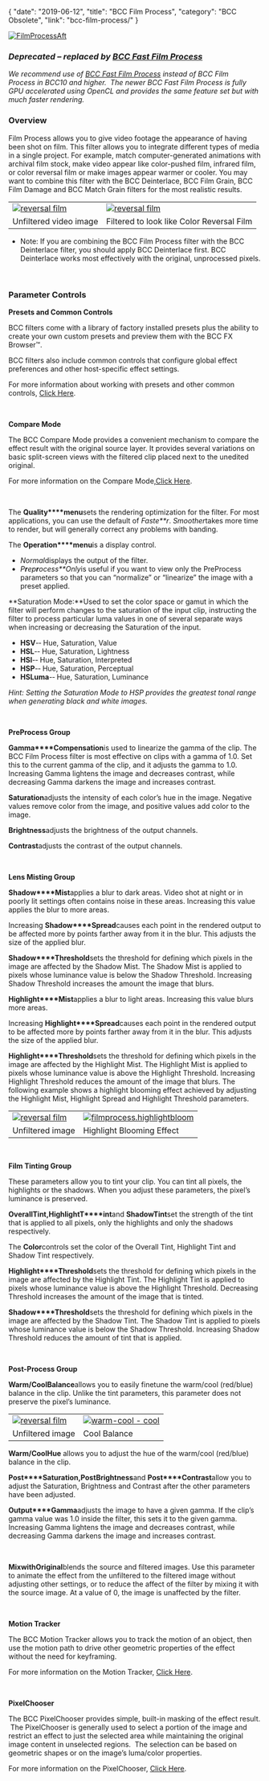 {
"date": "2019-06-12",
"title": "BCC Film Process",
"category": "BCC Obsolete",
"link": "bcc-film-process/"
}

 [![FilmProcessAft](https://borisfx-com-res.cloudinary.com/image/upload//documentation/continuum/uploads/2013/06/FilmProcessAft.jpg)](https://borisfx-com-res.cloudinary.com/image/upload//documentation/continuum/uploads/2013/06/FilmProcessAft.jpg)


### *Deprecated – replaced by [BCC Fast Film Process](/documentation/continuum/bcc-fast-film-process)*


*We recommend use of [BCC Fast Film Process](/documentation/continuum/bcc-fast-film-process) instead of BCC Film Process in BCC10 and higher.  The newer BCC Fast Film Process is fully GPU accelerated using OpenCL and provides the same feature set but with much faster rendering.*


### Overview


Film Process allows you to give video footage the appearance of having been shot on film. This filter allows you to integrate different types of media in a single project. For example, match computer-generated animations with archival film stock, make video appear like color-pushed film, infrared film, or color reversal film or make images appear warmer or cooler. You may want to combine this filter with the BCC Deinterlace, BCC Film Grain, BCC Film Damage and BCC Match Grain filters for the most realistic results.




|  |  |
| --- | --- |
| [![reversal film](https://borisfx-com-res.cloudinary.com/image/upload//documentation/continuum/uploads/2013/06/reversal-film.jpg)](https://borisfx-com-res.cloudinary.com/image/upload//documentation/continuum/uploads/2013/06/reversal-film.jpg) | [![reversal film](https://borisfx-com-res.cloudinary.com/image/upload//documentation/continuum/uploads/2013/06/reversal-film.jpg)](https://borisfx-com-res.cloudinary.com/image/upload//documentation/continuum/uploads/2013/06/reversal-film.jpg) |
| Unfiltered video image | Filtered to look like Color Reversal Film |


* Note: If you are combining the BCC Film Process filter with the BCC Deinterlace filter, you should apply BCC Deinterlace first. BCC Deinterlace works most effectively with the original, unprocessed pixels.


 


### **Parameter Controls**


**Presets and Common Controls**


BCC filters come with a library of factory installed presets plus the ability to create your own custom presets and preview them with the BCC FX Browser™.


BCC filters also include common controls that configure global effect preferences and other host-specific effect settings.


For more information about working with presets and other common controls, [Click Here](/documentation/continuum/bcc-common-controls/).

 


**Compare Mode**


The BCC Compare Mode provides a convenient mechanism to compare the effect result with the original source layer. It provides several variations on basic split-screen views with the filtered clip placed next to the unedited original.


For more information on the Compare Mode,[Click Here](/documentation/continuum/bcc-compare-mode/).

 


The **Quality****menu**sets the rendering optimization for the filter. For most applications, you can use the default of *Faste**r*. *Smoother*takes more time to render, but will generally correct any problems with banding.


The **Operation****menu**is a display control.


* *Normal*displays the output of the filter.
* *P**r**ep**r**ocess**Only*is useful if you want to view only the PreProcess parameters so that you can “normalize” or “linearize” the image with a preset applied.


**Saturation Mode:**Used to set the color space or gamut in which the filter will perform changes to the saturation of the input clip, instructing the filter to process particular luma values in one of several separate ways when increasing or decreasing the Saturation of the input.


* **HSV**-­‐ Hue, Saturation, Value
* **HSL**-­‐ Hue, Saturation, Lightness
* **HSI**-­‐ Hue, Saturation, Interpreted
* **HSP**-­‐ Hue, Saturation, Perceptual
* **HSLuma**-­‐ Hue, Saturation, Luminance


*Hint: Setting the Saturation Mode to HSP provides the greatest tonal range when generating black and white images.*


 


**PreProcess Group**


**Gamma****Compensation**is used to linearize the gamma of the clip. The BCC Film Process filter is most effective on clips with a gamma of 1.0. Set this to the current gamma of the clip, and it adjusts the gamma to 1.0. Increasing Gamma lightens the image and decreases contrast, while decreasing Gamma darkens the image and increases contrast.


**Saturation**adjusts the intensity of each color’s hue in the image. Negative values remove color from the image, and positive values add color to the image.


**Brightness**adjusts the brightness of the output channels.


**Contrast**adjusts the contrast of the output channels.


 


**Lens Misting Group**


**Shadow****Mist**applies a blur to dark areas. Video shot at night or in poorly lit settings often contains noise in these areas. Increasing this value applies the blur to more areas.


Increasing **Shadow****Spread**causes each point in the rendered output to be affected more by points farther away from it in the blur. This adjusts the size of the applied blur.


**Shadow****Threshold**sets the threshold for defining which pixels in the image are affected by the Shadow Mist. The Shadow Mist is applied to pixels whose luminance value is below the Shadow Threshold. Increasing Shadow Threshold increases the amount the image that blurs.


**Highlight****Mist**applies a blur to light areas. Increasing this value blurs more areas.


Increasing **Highlight****Spread**causes each point in the rendered output to be affected more by points farther away from it in the blur. This adjusts the size of the applied blur.


**Highlight****Threshold**sets the threshold for defining which pixels in the image are affected by the Highlight Mist. The Highlight Mist is applied to pixels whose luminance value is above the Highlight Threshold. Increasing Highlight Threshold reduces the amount of the image that blurs. The following example shows a highlight blooming effect achieved by adjusting the Highlight Mist, Highlight Spread and Highlight Threshold parameters.




|  |  |
| --- | --- |
| [![reversal film](https://borisfx-com-res.cloudinary.com/image/upload//documentation/continuum/uploads/2013/06/reversal-film.jpg)](https://borisfx-com-res.cloudinary.com/image/upload//documentation/continuum/uploads/2013/06/reversal-film.jpg) | [![filmprocess.highlightbloom](https://borisfx-com-res.cloudinary.com/image/upload//documentation/continuum/uploads/2013/06/filmprocess.highlightbloom.jpg)](https://borisfx-com-res.cloudinary.com/image/upload//documentation/continuum/uploads/2013/06/filmprocess.highlightbloom.jpg) |
| Unfiltered image | Highlight Blooming Effect |


 


**Film Tinting Group**


These parameters allow you to tint your clip. You can tint all pixels, the highlights or the shadows. When you adjust these parameters, the pixel’s luminance is preserved.


**Overall****T****int,****Highlight****T****int**and **Shadow****T****int**set the strength of the tint that is applied to all pixels, only the highlights and only the shadows respectively.


The **Color**controls set the color of the Overall Tint, Highlight Tint and Shadow Tint respectively.


**Highlight****Threshold**sets the threshold for defining which pixels in the image are affected by the Highlight Tint. The Highlight Tint is applied to pixels whose luminance value is above the Highlight Threshold. Decreasing Threshold increases the amount of the image that is tinted.


**Shadow****Threshold**sets the threshold for defining which pixels in the image are affected by the Shadow Tint. The Shadow Tint is applied to pixels whose luminance value is below the Shadow Threshold. Increasing Shadow Threshold reduces the amount of tint that is applied.


 


**Post-Process Group**


**W****arm/Cool****Balance**allows you to easily finetune the warm/cool (red/blue) balance in the clip. Unlike the tint parameters, this parameter does not preserve the pixel’s luminance.




|  |  |
| --- | --- |
| [![reversal film](https://borisfx-com-res.cloudinary.com/image/upload//documentation/continuum/uploads/2013/06/reversal-film.jpg)](https://borisfx-com-res.cloudinary.com/image/upload//documentation/continuum/uploads/2013/06/reversal-film.jpg) | [![warm-cool - cool](https://borisfx-com-res.cloudinary.com/image/upload//documentation/continuum/uploads/2013/06/warm-cool-cool.jpg)](https://borisfx-com-res.cloudinary.com/image/upload//documentation/continuum/uploads/2013/06/warm-cool-cool.jpg) |
| Unfiltered image | Cool Balance |


**W****arm/Cool****Hue** allows you to adjust the hue of the warm/cool (red/blue) balance in the clip.


**Post****Saturation,****Post****Brightness**and **Post****Contrast**allow you to adjust the Saturation, Brightness and Contrast after the other parameters have been adjusted.


**Output****Gamma**adjusts the image to have a given gamma. If the clip’s gamma value was 1.0 inside the filter, this sets it to the given gamma. Increasing Gamma lightens the image and decreases contrast, while decreasing Gamma darkens the image and increases contrast.


 


**Mix****with****Original**blends the source and filtered images. Use this parameter to animate the effect from the unfiltered to the filtered image without adjusting other settings, or to reduce the affect of the filter by mixing it with the source image. At a value of 0, the image is unaffected by the filter.


 


**Motion Tracker**


The BCC Motion Tracker allows you to track the motion of an object, then use the motion path to drive other geometric properties of the effect without the need for keyframing.


For more information on the Motion Tracker, [Click Here](/documentation/continuum/bcc-motion-tracker/).

 


**PixelChooser**


The BCC PixelChooser provides simple, built-in masking of the effect result.  The PixelChooser is generally used to select a portion of the image and restrict an effect to just the selected area while maintaining the original image content in unselected regions.  The selection can be based on geometric shapes or on the image’s luma/color properties.


For more information on the PixelChooser, [Click Here](/documentation/continuum/bcc-pixel-chooser/).

 
